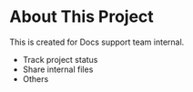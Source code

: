 # About This Project
This is created for Docs support team internal. 
- Track project status
- Share internal files
- Others
